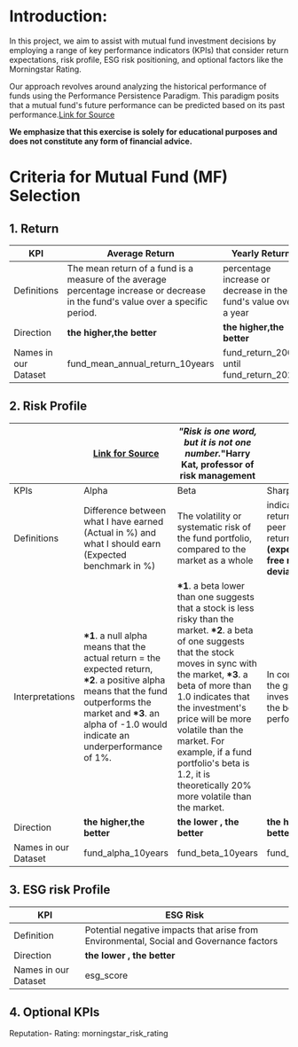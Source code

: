 # Introduction:  

In this project, we aim to assist with mutual fund investment decisions by employing a range of key performance indicators (KPIs) that consider return expectations, risk profile, ESG risk positioning, and optional factors like the Morningstar Rating.

Our approach revolves around analyzing the historical performance of funds using the Performance Persistence Paradigm. This paradigm posits that a mutual fund's future performance can be predicted based on its past performance.[Link for Source](https://www.researchgate.net/publication/325115723_A_Review_of_Performance_Indicators_of_Mutual_Funds)


__We emphasize that this exercise is solely for educational purposes and does not constitute any form of financial advice.__

# Criteria for Mutual Fund (MF) Selection 

## __1. Return__

|KPI|Average Return|Yearly Return |
|---|---|---|
|Definitions|The mean return of a fund is a measure of the average percentage increase or decrease in the fund's value over a specific period.|percentage increase or decrease in the fund's value over a year|
|Direction |__the higher,the better__|__the higher,the better__|
|Names in our Dataset| fund_mean_annual_return_10years|fund_return_2006 until fund_return_2020 |

## __2. Risk Profile__ 
||[Link for Source](https://www.investopedia.com/investing/measure-mutual-fund-risk/)| _"Risk is one word, but it is not one number._"Harry Kat, professor of risk management  |[Link for Source](https://www.forbes.com/advisor/investing/sharpe-ratio/#:~:text=The%20Sharpe%20Ratio%20is%20calculated,a%20measure%20of%20its%20volatility.) |
|---|---|---|---|
|KPIs|Alpha|Beta|Sharpe Ratio|
|Definitions| Difference between what I have earned (Actual in %) and what I should earn (Expected benchmark in %) | The volatility or systematic risk of the fund portfolio, compared to the market as a whole| indicates risk-adjusted return. Use to compare peer with same level of return  *__Sharpe Ratio = (expected return –  risk-free rate) / Standard deviation__|
|Interpretations|__*1__. a null alpha means that the actual return = the expected return, __*2__. a positive alpha means that the fund outperforms the market and __*3__. an alpha of -1.0 would indicate an underperformance of 1%. |__*1__. a beta lower than one suggests that a stock is less risky than the market. __*2__. a beta of one suggests that the stock moves in sync with the market,  __*3__. a beta of more than 1.0 indicates that the investment's price will be more volatile than the market. For example, if a fund portfolio's beta is 1.2, it is theoretically 20% more volatile than the market.| In comparison to peers, the greater an investment's Sharpe ratio, the better its risk-adjusted performance|
|Direction |__the higher,the better__| __the lower , the better__|__the higher the ratio, the better__| 
|Names in our Dataset|fund_alpha_10years|fund_beta_10years|fund_sharpe_ratio_10years	| 

## __3. ESG risk Profile__ 


|KPI|ESG Risk|
|---|---|
|Definition| Potential negative impacts that arise from Environmental, Social and Governance factors |
|Direction|__the lower , the better__|
|Names in our Dataset|esg_score|

## __4. Optional KPIs__ 

Reputation- Rating: morningstar_risk_rating
